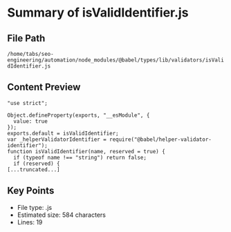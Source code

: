# Summary of isValidIdentifier.js
  
## File Path
`/home/tabs/seo-engineering/automation/node_modules/@babel/types/lib/validators/isValidIdentifier.js`

## Content Preview
```
"use strict";

Object.defineProperty(exports, "__esModule", {
  value: true
});
exports.default = isValidIdentifier;
var _helperValidatorIdentifier = require("@babel/helper-validator-identifier");
function isValidIdentifier(name, reserved = true) {
  if (typeof name !== "string") return false;
  if (reserved) {
[...truncated...]
```

## Key Points
- File type: .js
- Estimated size: 584 characters
- Lines: 19
